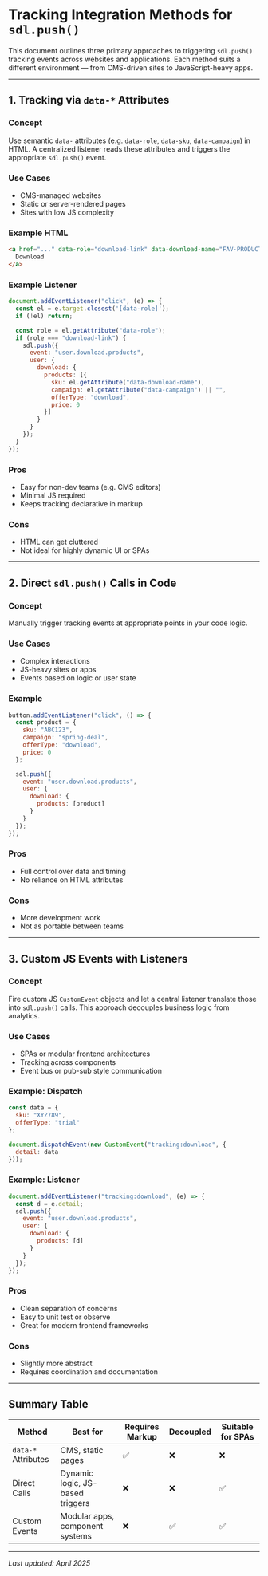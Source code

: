 # Tracking Integration Methods for `sdl.push()`

This document outlines three primary approaches to triggering `sdl.push()` tracking events across websites and applications. Each method suits a different environment — from CMS-driven sites to JavaScript-heavy apps.

---

## 1. Tracking via `data-*` Attributes

### Concept  
Use semantic `data-` attributes (e.g. `data-role`, `data-sku`, `data-campaign`) in HTML. A centralized listener reads these attributes and triggers the appropriate `sdl.push()` event.

### Use Cases  
- CMS-managed websites  
- Static or server-rendered pages  
- Sites with low JS complexity  

### Example HTML  
```html
<a href="..." data-role="download-link" data-download-name="FAV-PRODUCT" data-campaign="summer-2025">
  Download
</a>
```

### Example Listener  
```js
document.addEventListener("click", (e) => {
  const el = e.target.closest('[data-role]');
  if (!el) return;

  const role = el.getAttribute("data-role");
  if (role === "download-link") {
    sdl.push({
      event: "user.download.products",
      user: {
        download: {
          products: [{
            sku: el.getAttribute("data-download-name"),
            campaign: el.getAttribute("data-campaign") || "",
            offerType: "download",
            price: 0
          }]
        }
      }
    });
  }
});
```

### Pros  
- Easy for non-dev teams (e.g. CMS editors)  
- Minimal JS required  
- Keeps tracking declarative in markup  

### Cons  
- HTML can get cluttered  
- Not ideal for highly dynamic UI or SPAs  

---

## 2. Direct `sdl.push()` Calls in Code

### Concept  
Manually trigger tracking events at appropriate points in your code logic.

### Use Cases  
- Complex interactions  
- JS-heavy sites or apps  
- Events based on logic or user state  

### Example  
```js
button.addEventListener("click", () => {
  const product = {
    sku: "ABC123",
    campaign: "spring-deal",
    offerType: "download",
    price: 0
  };

  sdl.push({
    event: "user.download.products",
    user: {
      download: {
        products: [product]
      }
    }
  });
});
```

### Pros  
- Full control over data and timing  
- No reliance on HTML attributes  

### Cons  
- More development work  
- Not as portable between teams  

---

## 3. Custom JS Events with Listeners

### Concept  
Fire custom JS `CustomEvent` objects and let a central listener translate those into `sdl.push()` calls. This approach decouples business logic from analytics.

### Use Cases  
- SPAs or modular frontend architectures  
- Tracking across components  
- Event bus or pub-sub style communication  

### Example: Dispatch  
```js
const data = {
  sku: "XYZ789",
  offerType: "trial"
};

document.dispatchEvent(new CustomEvent("tracking:download", {
  detail: data
}));
```

### Example: Listener  
```js
document.addEventListener("tracking:download", (e) => {
  const d = e.detail;
  sdl.push({
    event: "user.download.products",
    user: {
      download: {
        products: [d]
      }
    }
  });
});
```

### Pros  
- Clean separation of concerns  
- Easy to unit test or observe  
- Great for modern frontend frameworks  

### Cons  
- Slightly more abstract  
- Requires coordination and documentation  

---

## Summary Table

| Method               | Best for                            | Requires Markup | Decoupled | Suitable for SPAs |
|----------------------|--------------------------------------|------------------|-----------|-------------------|
| `data-*` Attributes  | CMS, static pages                    | ✅               | ❌        | ❌                |
| Direct Calls         | Dynamic logic, JS-based triggers     | ❌               | ❌        | ✅                |
| Custom Events        | Modular apps, component systems      | ❌               | ✅        | ✅                |

---

*Last updated: April 2025*
